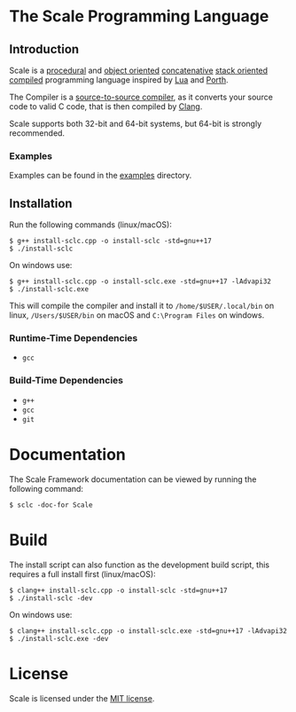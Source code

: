 # The Scale Programming Language
## Introduction
Scale is a [procedural](https://en.wikipedia.org/wiki/Procedural_programming) and [object oriented](https://en.wikipedia.org/wiki/Object-oriented_programming) [concatenative](https://en.wikipedia.org/wiki/Concatenative_programming) [stack oriented](https://en.wikipedia.org/wiki/Stack-oriented_programming) [compiled](https://en.wikipedia.org/wiki/Compiler) programming language inspired by [Lua](https://www.lua.org/) and [Porth](https://gitlab.com/tsoding/porth).

The Compiler is a [source-to-source compiler](https://en.wikipedia.org/wiki/Source-to-source_compiler), as it converts your source code to valid C code, that is then compiled by [Clang](https://en.wikipedia.org/wiki/Clang).

Scale supports both 32-bit and 64-bit systems, but 64-bit is strongly recommended.

### Examples

Examples can be found in the [examples](./examples) directory.

## Installation

Run the following commands (linux/macOS):
```shell
$ g++ install-sclc.cpp -o install-sclc -std=gnu++17
$ ./install-sclc
```

On windows use:
```shell
$ g++ install-sclc.cpp -o install-sclc.exe -std=gnu++17 -lAdvapi32
$ ./install-sclc.exe
```

This will compile the compiler and install it to `/home/$USER/.local/bin` on linux, `/Users/$USER/bin` on macOS and `C:\Program Files` on windows.

### Runtime-Time Dependencies
- `gcc`

### Build-Time Dependencies
- `g++`
- `gcc`
- `git`

# Documentation
The Scale Framework documentation can be viewed by running the following command:
```shell
$ sclc -doc-for Scale
```

# Build
The install script can also function as the development build script, this requires a full install first (linux/macOS):
```shell
$ clang++ install-sclc.cpp -o install-sclc -std=gnu++17
$ ./install-sclc -dev
```

On windows use:
```shell
$ clang++ install-sclc.cpp -o install-sclc.exe -std=gnu++17 -lAdvapi32
$ ./install-sclc.exe -dev
```

# License
Scale is licensed under the [MIT license](./LICENSE).
